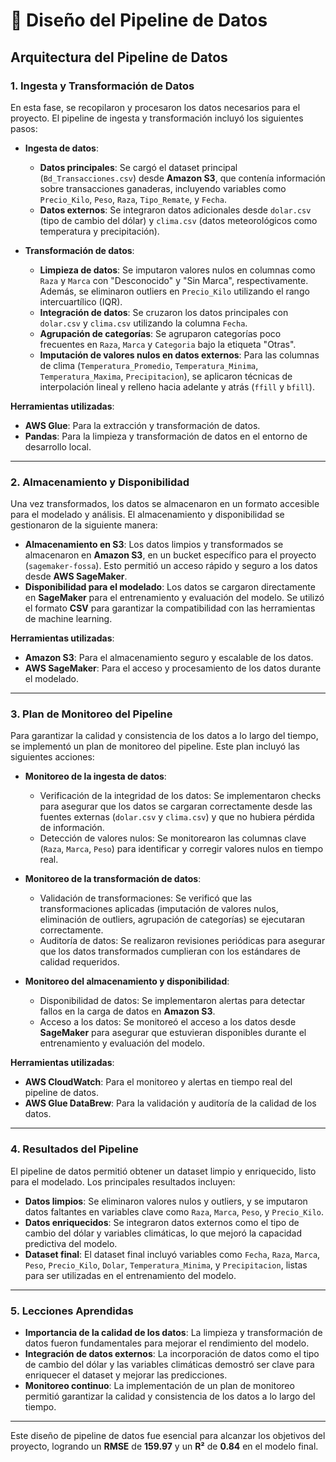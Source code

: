 # 🔄 Diseño del Pipeline de Datos

## **Arquitectura del Pipeline de Datos**

### **1. Ingesta y Transformación de Datos**
En esta fase, se recopilaron y procesaron los datos necesarios para el proyecto. El pipeline de ingesta y transformación incluyó los siguientes pasos:

- **Ingesta de datos**:
  - **Datos principales**: Se cargó el dataset principal (`Bd_Transacciones.csv`) desde **Amazon S3**, que contenía información sobre transacciones ganaderas, incluyendo variables como `Precio_Kilo`, `Peso`, `Raza`, `Tipo_Remate`, y `Fecha`.
  - **Datos externos**: Se integraron datos adicionales desde `dolar.csv` (tipo de cambio del dólar) y `clima.csv` (datos meteorológicos como temperatura y precipitación).

- **Transformación de datos**:
  - **Limpieza de datos**: Se imputaron valores nulos en columnas como `Raza` y `Marca` con "Desconocido" y "Sin Marca", respectivamente. Además, se eliminaron outliers en `Precio_Kilo` utilizando el rango intercuartílico (IQR).
  - **Integración de datos**: Se cruzaron los datos principales con `dolar.csv` y `clima.csv` utilizando la columna `Fecha`.
  - **Agrupación de categorías**: Se agruparon categorías poco frecuentes en `Raza`, `Marca` y `Categoria` bajo la etiqueta "Otras".
  - **Imputación de valores nulos en datos externos**: Para las columnas de clima (`Temperatura_Promedio`, `Temperatura_Minima`, `Temperatura_Maxima`, `Precipitacion`), se aplicaron técnicas de interpolación lineal y relleno hacia adelante y atrás (`ffill` y `bfill`).

**Herramientas utilizadas**:
- **AWS Glue**: Para la extracción y transformación de datos.
- **Pandas**: Para la limpieza y transformación de datos en el entorno de desarrollo local.

---

### **2. Almacenamiento y Disponibilidad**
Una vez transformados, los datos se almacenaron en un formato accesible para el modelado y análisis. El almacenamiento y disponibilidad se gestionaron de la siguiente manera:

- **Almacenamiento en S3**: Los datos limpios y transformados se almacenaron en **Amazon S3**, en un bucket específico para el proyecto (`sagemaker-fossa`). Esto permitió un acceso rápido y seguro a los datos desde **AWS SageMaker**.
- **Disponibilidad para el modelado**: Los datos se cargaron directamente en **SageMaker** para el entrenamiento y evaluación del modelo. Se utilizó el formato **CSV** para garantizar la compatibilidad con las herramientas de machine learning.

**Herramientas utilizadas**:
- **Amazon S3**: Para el almacenamiento seguro y escalable de los datos.
- **AWS SageMaker**: Para el acceso y procesamiento de los datos durante el modelado.

---

### **3. Plan de Monitoreo del Pipeline**
Para garantizar la calidad y consistencia de los datos a lo largo del tiempo, se implementó un plan de monitoreo del pipeline. Este plan incluyó las siguientes acciones:

- **Monitoreo de la ingesta de datos**:
  - Verificación de la integridad de los datos: Se implementaron checks para asegurar que los datos se cargaran correctamente desde las fuentes externas (`dolar.csv` y `clima.csv`) y que no hubiera pérdida de información.
  - Detección de valores nulos: Se monitorearon las columnas clave (`Raza`, `Marca`, `Peso`) para identificar y corregir valores nulos en tiempo real.

- **Monitoreo de la transformación de datos**:
  - Validación de transformaciones: Se verificó que las transformaciones aplicadas (imputación de valores nulos, eliminación de outliers, agrupación de categorías) se ejecutaran correctamente.
  - Auditoría de datos: Se realizaron revisiones periódicas para asegurar que los datos transformados cumplieran con los estándares de calidad requeridos.

- **Monitoreo del almacenamiento y disponibilidad**:
  - Disponibilidad de datos: Se implementaron alertas para detectar fallos en la carga de datos en **Amazon S3**.
  - Acceso a los datos: Se monitoreó el acceso a los datos desde **SageMaker** para asegurar que estuvieran disponibles durante el entrenamiento y evaluación del modelo.

**Herramientas utilizadas**:
- **AWS CloudWatch**: Para el monitoreo y alertas en tiempo real del pipeline de datos.
- **AWS Glue DataBrew**: Para la validación y auditoría de la calidad de los datos.

---

### **4. Resultados del Pipeline**
El pipeline de datos permitió obtener un dataset limpio y enriquecido, listo para el modelado. Los principales resultados incluyen:

- **Datos limpios**: Se eliminaron valores nulos y outliers, y se imputaron datos faltantes en variables clave como `Raza`, `Marca`, `Peso`, y `Precio_Kilo`.
- **Datos enriquecidos**: Se integraron datos externos como el tipo de cambio del dólar y variables climáticas, lo que mejoró la capacidad predictiva del modelo.
- **Dataset final**: El dataset final incluyó variables como `Fecha`, `Raza`, `Marca`, `Peso`, `Precio_Kilo`, `Dolar`, `Temperatura_Minima`, y `Precipitacion`, listas para ser utilizadas en el entrenamiento del modelo.

---

### **5. Lecciones Aprendidas**
- **Importancia de la calidad de los datos**: La limpieza y transformación de datos fueron fundamentales para mejorar el rendimiento del modelo.
- **Integración de datos externos**: La incorporación de datos como el tipo de cambio del dólar y las variables climáticas demostró ser clave para enriquecer el dataset y mejorar las predicciones.
- **Monitoreo continuo**: La implementación de un plan de monitoreo permitió garantizar la calidad y consistencia de los datos a lo largo del tiempo.

---

Este diseño de pipeline de datos fue esencial para alcanzar los objetivos del proyecto, logrando un **RMSE** de **159.97** y un **R²** de **0.84** en el modelo final.

